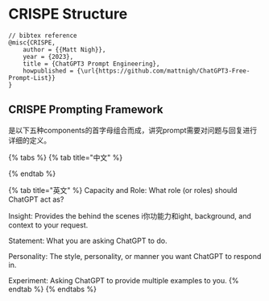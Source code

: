 # CRISPE Structure

```
// bibtex reference
@misc{CRISPE,
    author = {{Matt Nigh}},
    year = {2023},
    title = {ChatGPT3 Prompt Engineering},
    howpublished = {\url{https://github.com/mattnigh/ChatGPT3-Free-Prompt-List}}    
}
```

## CRISPE Prompting Framework

是以下五种components的首字母组合而成，讲究prompt需要对问题与回复进行详细的定义。

{% tabs %}
{% tab title="中文" %}

{% endtab %}

{% tab title="英文" %}
Capacity and Role: What role (or roles) should ChatGPT act as?&#x20;

Insight: Provides the behind the scenes i你功能力和ight, background, and context to your request.&#x20;

Statement: What you are asking ChatGPT to do.&#x20;

Personality: The style, personality, or manner you want ChatGPT to respond in.&#x20;

Experiment: Asking ChatGPT to provide multiple examples to you.
{% endtab %}
{% endtabs %}
